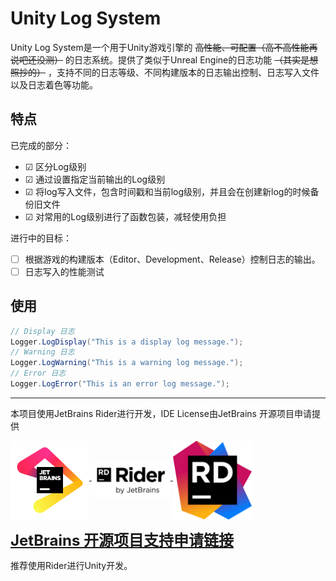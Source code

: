 # Unity Log System

Unity Log System是一个用于Unity游戏引擎的 ~~高性能、可配置（高不高性能再说吧还没测）~~ 的日志系统。提供了类似于Unreal Engine的日志功能 ~~（其实是想照抄的）~~ ，支持不同的日志等级、不同构建版本的日志输出控制、日志写入文件以及日志着色等功能。

## 特点

已完成的部分：

- &#9745; 区分Log级别
- &#9745; 通过设置指定当前输出的Log级别
- &#9745; 将log写入文件，包含时间戳和当前log级别，并且会在创建新log的时候备份旧文件
- &#9745; 对常用的Log级别进行了函数包装，减轻使用负担

进行中的目标：

- &#9744; 根据游戏的构建版本（Editor、Development、Release）控制日志的输出。
- &#9744; 日志写入的性能测试

<!-- ## 安装

1. 将`Logger`文件夹复制到你的Unity项目的`Assets`目录中。
2. 在游戏启动时调用`Logger.Initialize()`方法初始化日志系统。 -->

## 使用

```csharp
// Display 日志
Logger.LogDisplay("This is a display log message.");
// Warning 日志
Logger.LogWarning("This is a warning log message.");
// Error 日志
Logger.LogError("This is an error log message.");
```

--- 

本项目使用JetBrains Rider进行开发，IDE License由JetBrains 开源项目申请提供

<p>
<a href="https://www.jetbrains.com/"/>
<img src ="jb_beam.png" align="middle" width=25%/>
</a>
<a href="https://www.jetbrains.com/rider/"/>
<img src ="Rider.png" align="middle" width=25%/>
</a>
<a href="https://www.jetbrains.com/lp/rider-unreal/"/>
<img src ="Rider_icon.png" align="middle" width=25%/>
</a>
</p>

<font size = 5> [**JetBrains 开源项目支持申请链接**](https://www.jetbrains.com/lp/rider-unreal/)</font>

推荐使用Rider进行Unity开发。